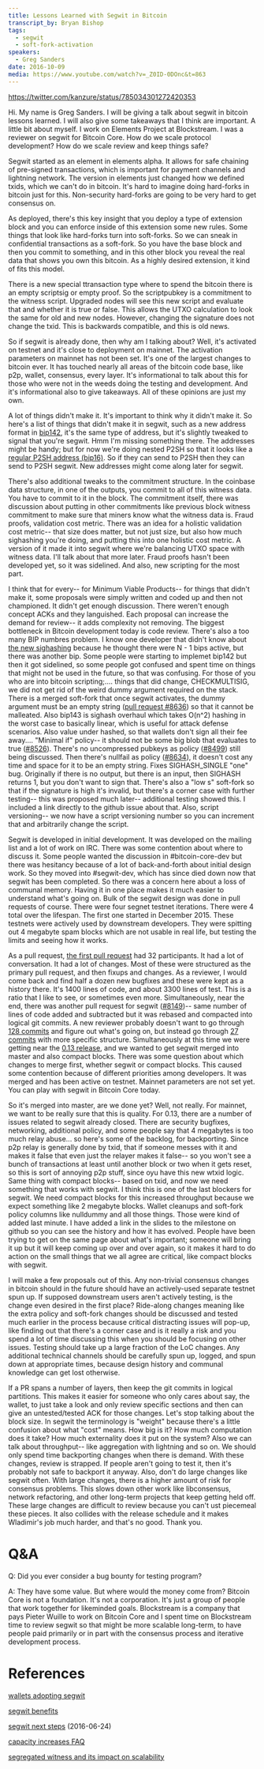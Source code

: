 ```yaml
---
title: Lessons Learned with Segwit in Bitcoin
transcript_by: Bryan Bishop
tags:
  - segwit
  - soft-fork-activation
speakers:
  - Greg Sanders
date: 2016-10-09
media: https://www.youtube.com/watch?v=_Z0ID-0DOnc&t=863
---
```

<https://twitter.com/kanzure/status/785034301272420353>

Hi. My name is Greg Sanders. I will be giving a talk about segwit in bitcoin lessons learned. I will also give some takeaways that I think are important. A little bit about myself. I work on Elements Project at Blockstream. I was a reviewer on segwit for Bitcoin Core. How do we scale protocol development? How do we scale review and keep things safe?

Segwit started as an element in elements alpha. It allows for safe chaining of pre-signed transactions, which is important for payment channels and lightning network. The version in elements just changed how we defined txids, which we can't do in bitcoin. It's hard to imagine doing hard-forks in bitcoin just for this. Non-security hard-forks are going to be very hard to get consensus on.

As deployed, there's this key insight that you deploy a type of extension block and you can enforce inside of this extension some new rules. Some things that look like hard-forks turn into soft-forks. So we can sneak in confidential transactions as a soft-fork. So you have the base block and then you commit to something, and in this other block you reveal the real data that shows you own this bitcoin. As a highly desired extension, it kind of fits this model.

There is a new special ttransaction type where to spend the bitcoin there is an empty scriptsig or empty proof. So the scriptpubkey is a commitment to the witness script. Upgraded nodes will see this new script and evaluate that and whether it is true or false. This allows the UTXO calculation to look the same for old and new nodes. However, changing the signature does not change the txid. This is backwards compatible, and this is old news.

So if segwit is already done, then why am I talking about? Well, it's activated on testnet and it's close to deployment on mainnet. The activation parameters on mainnet has not been set. It's one of the largest changes to bitcoin ever. It has touched nearly all areas of the bitcoin code base, like p2p, wallet, consensus, every layer. It's informational to talk about this for those who were not in the weeds doing the testing and development. And it's informational also to give takeaways. All of these opinions are just my own.

A lot of things didn't make it. It's important to think why it didn't make it. So here's a list of things that didn't make it in segwit, such as a new address format in <a href="https://github.com/bitcoin/bips/blob/master/bip-0142.mediawiki">bip142</a>, it's the same type of address, but it's slightly tweaked to signal that you're segwit. Hmm I'm missing something there. The addresses might be handy; but for now we're doing nested P2SH so that it looks like a <a href="https://github.com/bitcoin/bips/blob/master/bip-0016.mediawiki">regular P2SH address (bip16)</a>. So if they can send to P2SH then they can send to P2SH segwit. New addresses might come along later for segwit.

There's also additional tweaks to the commitment structure. In the coinbase data structure, in one of the outputs, you commit to all of this witness data. You have to commit to it in the block. The commitment itself, there was discussion about putting in other commitments like previous block witness commitment to make sure that miners know what the witness data is. Fraud proofs, validation cost metric. There was an idea for a holistic validation cost metric-- that size does matter, but not just size, but also how much sighashing you're doing, and putting this into one holistic cost metric. A version of it made it into segwit where we're balancing UTXO space with witness data. I'll talk about that more later. Fraud proofs hasn't been developed yet, so it was sidelined. And also, new scripting for the most part.

I think that for every-- for Minimum Viable Products-- for things that didn't make it, some proposals were simply written and coded up and then not championed. It didn't get enough discussion. There weren't enough concept ACKs and they languished. Each proposal can increase the demand for review-- it adds complexity not removing. The biggest bottleneck in Bitcoin development today is code review. There's also a too many BIP numbres problem. I know one developer that didn't know about <a href="https://github.com/bitcoin/bips/blob/master/bip-0143.mediawiki">the new sighashing</a> because he thought there were N - 1 bips active, but there was another bip. Some people were starting to implemet bip142 but then it got sidelined, so some people got confused and spent time on things that might not be used in the future, so that was confusing. For those of you who are into bitcoin scripting;.... things that did change, CHECKMULTISIG, we did not get rid of the weird dummy argument required on the stack. There is a merged soft-fork that once segwit activates, the dummy argument must be an empty string (<a href="https://github.com/bitcoin/bitcoin/pull/8636">pull request #8636</a>) so that it cannot be malleated. Also bip143 is sighash overhaul which takes O(n^2) hashing in the worst case to basically linear, which is useful for attack defense scenarios. Also value under hashed, so that wallets don't sign all their fee away.... "Minimal if" policy-- it should not be some big blob that evaluates to true (<a href="https://github.com/bitcoin/bitcoin/pull/8526">#8526</a>). There's no uncompressed pubkeys as policy (<a href="https://github.com/bitcoin/bitcoin/pull/8499">#8499</a>) still being discussed. Then there's nullfail as policy (<a href="https://github.com/bitcoin/bitcoin/pull/8634">#8634</a>), it doesn't cost any time and space for it to be an empty string. Fixes SIGHASH\_SINGLE "one" bug. Originally if there is no output, but there is an input, then SIGHASH returns 1, but you don't want to sign that. There's also a "low s" soft-fork so that if the signature is high it's invalid, but there's a corner case with further testing-- this was proposed much later-- additional testing showed this. I included a link directly to the github issue about that. Also, script versioning-- we now have a script versioning number so you can increment that and arbitrarily change the script.

Segwit is developed in initial development. It was developed on the mailing list and a lot of work on IRC. There was some contention about where to discuss it. Some people wanted the discussion in #bitcoin-core-dev but there was hesitancy because of a lot of back-and-forth about initial design work. So they moved into #segwit-dev, which has since died down now that segwit has been completed. So there was a concern here about a loss of communal memory. Having it in one place makes it much easier to understand what's going on. Bulk of the segwit design was done in pull requests of course. There were four segnet testnet iterations. There were 4 total over the lifespan. The first one started in December 2015. These testnets were actively used by downstream developers. They were spitting out 4 megabyte spam blocks which are not usable in real life, but testing the limits and seeing how it works.

As a pull request, <a href="https://github.com/bitcoin/bitcoin/pull/7910">the first pull request</a> had 32 participants. It had a lot of conversation. It had a lot of changes. Most of these were structured as the primary pull request, and then fixups and changes. As a reviewer, I would come back and find half a dozen new bugfixes and these were kept as a history there. It's 1400 lines of code, and about 3300 lines of test. This is a ratio that I like to see, or sometimes even more. Simultaneously, near the end, there was another pull request for segwit (<a href="https://github.com/bitcoin/bitcoin/pull/8149">#8149</a>)-- same number of lines of code added and subtracted but it was rebased and compacted into logical git commits. A new reviewer probably doesn't want to go through <a href="https://github.com/bitcoin/bitcoin/pull/7910">128 commits</a> and figure out what's going on, but instead go through <a href="https://github.com/bitcoin/bitcoin/pull/8149">27 commits</a> with more specific structure. Simultaneously at this time we were getting near the <a href="https://github.com/bitcoin/bitcoin/blob/master/doc/release-notes/release-notes-0.13.0.md">0.13 release</a>, and we wanted to get segwit merged into master and also compact blocks. There was some question about which changes to merge first, whether segwit or compact blocks. This caused some contention because of different priorities among developers. It was merged and has been active on testnet. Mainnet parameters are not set yet. You can play with segwit in Bitcoin Core today.

So it's merged into master, are we done yet? Well, not really. For mainnet, we want to be really sure that this is quality. For 0.13, there are a number of issues related to segwit already closed. There are security bugfixes, networking, additional policy, and some people say that 4 megabytes is too much relay abuse... so here's some of the backlog, for backporting. Since p2p relay is generally done by txid, that if someone messes with it and makes it false that even just the relayer makes it false-- so you won't see a bunch of transactions at least until another block or two when it gets reset, so this is sort of annoying p2p stuff, since oyu have this new wtxid logic. Same thing with compact blocks-- based on txid, and now we need something that works with segwit. I think this is one of the last blockers for segwit. We need compact blocks for this increased throughput because we expect something like 2 megabyte blocks. Wallet cleanups and soft-fork policy columns like nulldummy and all those things. Those were kind of added last minute. I have added a link in the slides to the milestone on github so you can see the history and how it has evolved. People have been trying to get on the same page about what's important; someone will bring it up but it will keep coming up over and over again, so it makes it hard to do action on the small things that we all agree are critical, like compact blocks with segwit.

I will make a few proposals out of this. Any non-trivial consensus changes in bitcoin should in the future should have an actively-used separate testnet spun up. If supposed downstream users aren't actively testing, is the change even desired in the first place? Ride-along changes meaning like the extra policy and soft-fork changes should be discussed and tested much earlier in the process because critical distracting issues will pop-up, like finding out that there's a corner case and is it really a risk and you spend a lot of time discussing this when you should be focusing on other issues. Testing should take up a large fraction of the LoC changes. Any additional technical channels should be carefully spun up, logged, and spun down at appropriate times, because design history and communal knowledge can get lost otherwise.

If a PR spans a number of layers, then keep the git commits in logical partitions. This makes it easier for someone who only cares about say, the wallet, to just take a look and only review specific sections and then can give an untested/tested ACK for those changes. Let's stop talking about the block size. In segwit the terminology is "weight" because there's a little confusion about what "cost" means. How big is it? How much computation does it take? How much externality does it put on the system? Also we can talk about throughput-- like aggregation with lightning and so on. We should only spend time backporting changes when there is demand. With these changes, review is strapped. If people aren't going to test it, then it's probably not safe to backport it anyway. Also, don't do large changes like segwit often. With large changes, there is a higher amount of risk for consensus problems. This slows down other work like libconsensus, network refactoring, and other long-term projects that keep getting held off. These large changes are difficult to review because you can't ust piecemeal these pieces. It also collides with the release schedule and it makes Wladimir's job much harder, and that's no good. Thank you.

# Q&A

Q: Did you ever consider a bug bounty for testing program?

A: They have some value. But where would the money come from? Bitcoin Core is not a foundation. It's not a corporation. It's just a group of people that work together for likeminded goals. Blockstream is a company that pays Pieter Wuille to work on Bitcoin Core and I spent time on Blockstream time to review segwit so that might be more scalable long-term, to have people paid primarily or in part with the consensus process and iterative development process.

# References

<a href="https://bitcoincore.org/en/segwit_adoption/">wallets adopting segwit</a>

<a href="https://bitcoincore.org/en/2016/01/26/segwit-benefits/">segwit benefits</a>

<a href="https://bitcoincore.org/en/2016/06/24/segwit-next-steps/">segwit next steps</a> (2016-06-24)

<a href="https://bitcoincore.org/en/2015/12/23/capacity-increases-faq/">capacity increases FAQ</a>

<a href="http://diyhpl.us/wiki/transcripts/scalingbitcoin/hong-kong/segregated-witness-and-its-impact-on-scalability/">segregated witness and its impact on scalability</a>

